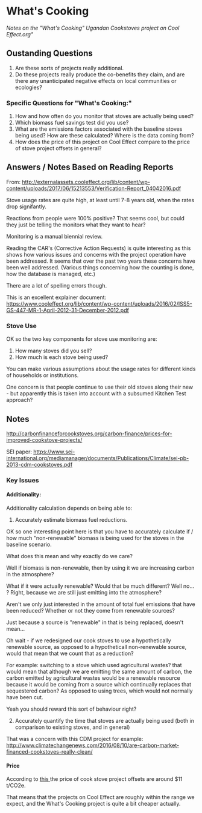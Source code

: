 # What's Cooking

_Notes on the "What's Cooking" Ugandan Cookstoves project on Cool Effect.org"_

## Oustanding Questions

1. Are these sorts of projects really additional.
2. Do these projects really produce the co-benefits they claim, and are there any unanticipated negative effects on local communities or ecologies?

### Specific Questions for "What's Cooking:"

1. How and how often do you monitor that stoves are actually being used?
2. Which biomass fuel savings test did you use?
3. What are the emissions factors associated with the baseline stoves being used? How are these calculated? Where is the data coming from?
4. How does the price of this project on Cool Effect compare to the price of stove project offsets in general?

## Answers / Notes Based on Reading Reports


From: http://externalassets.cooleffect.org/lib/content/wp-content/uploads/2017/06/15213553/Verification-Report_04042016.pdf

Stove usage rates are quite high, at least until 7-8 years old, when the rates drop signifantly.

Reactions from people were 100% positive? That seems cool, but could they just be telling the monitors what they want to hear?

Monitoring is a manual biennial review.

Reading the CAR's (Corrective Action Requests) is quite interesting as this shows how various issues and concerns with the project operation have been addressed. It seems that over the past two years these concerns have been well addressed. (Various things concerning how the counting is done, how the database is managed, etc.)

There are a lot of spelling errors though.

This is an excellent explainer document: https://www.cooleffect.org/lib/content/wp-content/uploads/2016/02/ISS5-GS-447-MR-1-April-2012-31-December-2012.pdf


### Stove Use

OK so the two key components for stove use monitoring are:

1. How many stoves did you sell?
2. How much is each stove being used?

You can make various assumptions about the usage rates for different kinds of households or institutions.

One concern is that people continue to use their old stoves along their new - but apparently this is taken into account with a subsumed Kitchen Test approach?

## Notes

http://carbonfinanceforcookstoves.org/carbon-finance/prices-for-improved-cookstove-projects/

SEI paper: https://www.sei-international.org/mediamanager/documents/Publications/Climate/sei-pb-2013-cdm-cookstoves.pdf

### Key Issues

#### Additionality:

Additionality calculation depends on being able to:

1. Accurately estimate biomass fuel reductions.

OK so one interesting point here is that you have to accurately calculate if / how much "non-renewable" biomass is being used for the stoves in the baseline scenario.

What does this mean and why exactly do we care?

Well if biomass is non-renewable, then by using it we are increasing carbon in the atmosphere?

What if it were actually renewable? Would that be much different? Well no... ?  Right, because we are still just emitting into the atmosphere?

Aren't we only just interested in the amount of total fuel emissions that have been reduced? Whether or not they come from renewable sources? 

Just because a source is "renewable" in that is being replaced, doesn't mean...

Oh wait - if we redesigned our cook stoves to use a hypothetically renewable source, as opposed to a hypotheticall non-renewable source, would that mean that we count that as a reduction?

For example: switching to a stove which used agricultural wastes? that would mean that although we are emitting the same amount of carbon, the carbon emitted by agricultural wastes would be a renewable resource because it would be coming from a source which continually replaces that sequestered carbon? As opposed to using trees, which would not normally have been cut.

Yeah you should reward this sort of behaviour right?

2. Accurately quantify the time that stoves are actually being used (both in comparison to existing stoves, and in general)

That was a concern with this CDM project for example: http://www.climatechangenews.com/2016/08/10/are-carbon-market-financed-cookstoves-really-clean/

#### Price

According to [this ](http://carbonfinanceforcookstoves.org/carbon-finance/prices-for-improved-cookstove-projects/) the price of cook stove project offsets are around $11 t/CO2e.

That means that the projects on Cool Effect are roughly within the range we expect, and the What's Cooking project is quite a bit cheaper actually.



